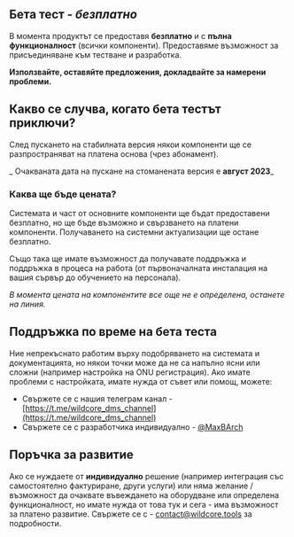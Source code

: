 ## Бета тест - *безплатно*
В момента продуктът се предоставя **безплатно** и с **пълна функционалност** (всички компоненти).
Предоставяме възможност за присъединяване към тестване и разработка.

**Използвайте, оставяйте предложения, докладвайте за намерени проблеми.**

## Какво се случва, когато бета тестът приключи?
След пускането на стабилната версия някои компоненти ще се разпространяват на платена основа (чрез абонамент).

_ Очакваната дата на пускане на стоманената версия е **август 2023**_

### Каква ще бъде цената?
Системата и част от основните компоненти ще бъдат предоставени безплатно, но ще бъде възможно и свързването на платени компоненти.
Получаването на системни актуализации ще остане безплатно.

Също така ще имате възможност да получавате поддръжка и поддръжка в процеса на работа (от първоначалната инсталация на вашия сървър до обучението на персонала).

_В момента цената на компонентите все още не е определена, останете на линия._

## Поддръжка по време на бета теста
Ние непрекъснато работим върху подобряването на системата и документацията, но някои точки може да не са напълно ясни или сложни (например настройка на ONU регистрация).
Ако имате проблеми с настройката, имате нужда от съвет или помощ, можете:

* Свържете се с нашия телеграм канал - [https://t.me/wildcore_dms_channel](https://t.me/wildcore_dms_channel)
* Свържете се с разработчика индивидуално - [@MaxBArch](https://t.me/MaxBArch)

## Поръчка за развитие
Ако се нуждаете от **индивидуално** решение (например интеграция със самостоятелно фактуриране, други услуги)
или няма желание / възможност да очаквате въвеждането на оборудване или определена функционалност, но имате нужда от това тук и сега - има възможност за платено развитие.
Свържете се с - [contact@wildcore.tools](mailto:contact@wildcore.tools) за подробности.


